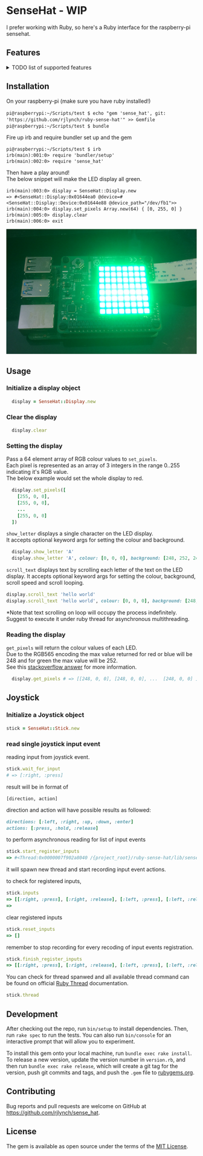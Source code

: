 # SenseHat - WIP
I prefer working with Ruby, so here's a Ruby interface for the raspberry-pi sensehat.

## Features
<details>
    <summary>TODO list of supported features</summary>
    
    ### Display
    [x] clear  
    [x] set pixels  
    [x] get pixels  
    [ ] set pixel  
    [ ] get pixel  
    [ ] rotation  
    [ ] flip_h  
    [ ] flip_v  
    [ ] load_image  
    [ ] show_message  
    [x] show_letter
    [x] scroll text
    
    ### Environment
    [ ] humidity  
    [ ] temp from humidity  
    [ ] pressure  
    [ ] temp from pressure  

    ### IMU Sensor
    [ ] compass  
    [ ] gyro  
    [ ] acceleration

    ### Inputs
    [x] Joystick
</details>

## Installation
On your raspberry-pi (make sure you have ruby installed!)

`pi@raspberrypi:~/Scripts/test $ echo "gem 'sense_hat', git: 'https://github.com/rjlynch/ruby-sense-hat'" >> Gemfile`  
`pi@raspberrypi:~/Scripts/test $ bundle`  

Fire up irb and require bundler set up and the gem

```
pi@raspberrypi:~/Scripts/test $ irb
irb(main):001:0> require 'bundler/setup'
irb(main):002:0> require 'sense_hat'
```

Then have a play around!  
The below snippet will make the LED display all green.
```
irb(main):003:0> display = SenseHat::Display.new
=> #<SenseHat::Display:0x01644ea0 @device=#<SenseHat::Display::Device:0x01644e88 @device_path="/dev/fb1">>
irb(main):004:0> display.set_pixels Array.new(64) { [0, 255, 0] }
irb(main):005:0> display.clear
irb(main):006:0> exit
```
![Demo](https://github.com/rjlynch/ruby-sense-hat/blob/master/images/example.png)

## Usage

### Initialize a display object

```ruby
  display = SenseHat::Display.new
```

### Clear the display

```ruby
  display.clear
```

### Setting the display
Pass a 64 element array of RGB colour values to `set_pixels`.  
Each pixel is represented as an array of 3 integers in the range 0..255 indicating it's RGB value.  
The below example would set the whole display to red.

```ruby
  display.set_pixels([
    [255, 0, 0],
    [255, 0, 0],
    ...
    [255, 0, 0]
  ])
```

`show_letter` displays a single character on the LED display.  
It accepts optional keyword args for setting the colour and background.

```ruby
  display.show_letter 'A'
  display.show_letter 'A', colour: [0, 0, 0], background: [248, 252, 248]
```

`scroll_text` displays text by scrolling each letter of the text on the LED display. It accepts optional keyword args for setting the colour, background, scroll speed and scroll looping.
```ruby
display.scroll_text 'hello world'
display.scroll_text 'hello world', colour: [0, 0, 0], background: [248, 252, 248], speed: :fast, on_loop: true
```
*Note that text scrolling on loop will occupy the process indefinitely. Suggest to execute it under ruby thread for asynchronous multithreading.

### Reading the display
`get_pixels` will return the colour values of each LED.  
Due to the RGB565 encoding the max value returned for red or blue will be 248
and for green the max value will be 252.  
See this [stackoverflow answer](https://stackoverflow.com/questions/25467682/rgb-565-why-6-bits-for-green-color)
for more information.

```ruby
  display.get_pixels # => [[248, 0, 0], [248, 0, 0], ...  [248, 0, 0] ]
```

## Joystick
### Initialize a Joystick object
```ruby
stick = SenseHat::Stick.new
```
### read single joystick input event
reading input from joystick event.
```ruby
stick.wait_for_input
# => [:right, :press]
```
result will be in format of
```
[direction, action]
```
direction and action will have possible results as followed:
```ruby
directions: [:left, :right, :up, :down, :enter]
actions: [:press, :hold, :release]
```
to perform asynchronous reading for list of input events 
```rb
stick.start_register_inputs
=> #<Thread:0x0000007f902a8040 /{project_root}/ruby-sense-hat/lib/sense_hat/stick.rb:49 run>
```
it will spawn new thread and start recording input event actions.

to check for registered inputs,
```rb
stick.inputs
=> [[:right, :press], [:right, :release], [:left, :press], [:left, :release]]
=> 
```
clear registered inputs
```rb
stick.reset_inputs
=> []
```
remember to stop recording for every recoding of input events registration.
```rb
stick.finish_register_inputs
=> [[:right, :press], [:right, :release], [:left, :press], [:left, :release], [:up, :press], [:up, :release]]
```
You can check for thread spanwed and all available thread command can be found on official [Ruby Thread](https://ruby-doc.org/3.2.2/Thread.html) documentation.
```rb
stick.thread
```

## Development

After checking out the repo, run `bin/setup` to install dependencies. Then, run `rake spec` to run the tests. You can also run `bin/console` for an interactive prompt that will allow you to experiment.

To install this gem onto your local machine, run `bundle exec rake install`. To release a new version, update the version number in `version.rb`, and then run `bundle exec rake release`, which will create a git tag for the version, push git commits and tags, and push the `.gem` file to [rubygems.org](https://rubygems.org).

## Contributing

Bug reports and pull requests are welcome on GitHub at https://github.com/rjlynch/sense_hat.

## License

The gem is available as open source under the terms of the [MIT License](https://opensource.org/licenses/MIT).
